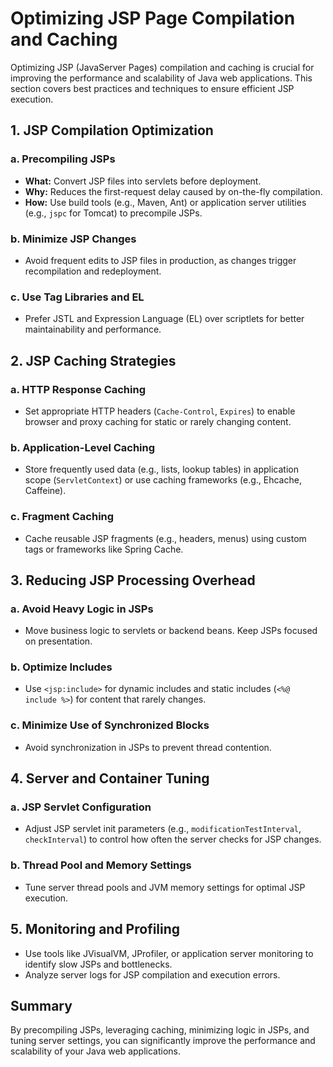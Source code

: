 # Optimizing JSP Page Compilation and Caching

Optimizing JSP (JavaServer Pages) compilation and caching is crucial for improving the performance and scalability of Java web applications. This section covers best practices and techniques to ensure efficient JSP execution.

## 1. JSP Compilation Optimization

### a. Precompiling JSPs

- **What:** Convert JSP files into servlets before deployment.
- **Why:** Reduces the first-request delay caused by on-the-fly compilation.
- **How:** Use build tools (e.g., Maven, Ant) or application server utilities (e.g., `jspc` for Tomcat) to precompile JSPs.

### b. Minimize JSP Changes

- Avoid frequent edits to JSP files in production, as changes trigger recompilation and redeployment.

### c. Use Tag Libraries and EL

- Prefer JSTL and Expression Language (EL) over scriptlets for better maintainability and performance.

## 2. JSP Caching Strategies

### a. HTTP Response Caching

- Set appropriate HTTP headers (`Cache-Control`, `Expires`) to enable browser and proxy caching for static or rarely changing content.

### b. Application-Level Caching

- Store frequently used data (e.g., lists, lookup tables) in application scope (`ServletContext`) or use caching frameworks (e.g., Ehcache, Caffeine).

### c. Fragment Caching

- Cache reusable JSP fragments (e.g., headers, menus) using custom tags or frameworks like Spring Cache.

## 3. Reducing JSP Processing Overhead

### a. Avoid Heavy Logic in JSPs

- Move business logic to servlets or backend beans. Keep JSPs focused on presentation.

### b. Optimize Includes

- Use `<jsp:include>` for dynamic includes and static includes (`<%@ include %>`) for content that rarely changes.

### c. Minimize Use of Synchronized Blocks

- Avoid synchronization in JSPs to prevent thread contention.

## 4. Server and Container Tuning

### a. JSP Servlet Configuration

- Adjust JSP servlet init parameters (e.g., `modificationTestInterval`, `checkInterval`) to control how often the server checks for JSP changes.

### b. Thread Pool and Memory Settings

- Tune server thread pools and JVM memory settings for optimal JSP execution.

## 5. Monitoring and Profiling

- Use tools like JVisualVM, JProfiler, or application server monitoring to identify slow JSPs and bottlenecks.
- Analyze server logs for JSP compilation and execution errors.

## Summary

By precompiling JSPs, leveraging caching, minimizing logic in JSPs, and tuning server settings, you can significantly improve the performance and scalability of your Java web applications.
